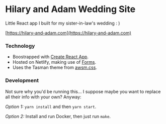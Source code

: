# Hilary and Adam Wedding Site

Little React app I built for my sister-in-law's wedding : )

[https://hilary-and-adam.com](https://hilary-and-adam.com)

### Technology

* Boostrapped with [Create React App](https://github.com/facebook/create-react-app).
* Hosted on Netlify, making use of [Forms](https://www.netlify.com/products/forms/).
* Uses the Tasman theme from [awsm.css](https://igoradamenko.github.io/awsm.css/index.html).

### Development

Not sure why you'd be running this... I suppose maybe you want to replace all
their info with your own? Anyway:

_Option 1:_
`yarn install` and then `yarn start`.

_Option 2:_
Install and run Docker, then just run `make`.



